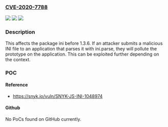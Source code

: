 ### [CVE-2020-7788](https://cve.mitre.org/cgi-bin/cvename.cgi?name=CVE-2020-7788)
![](https://img.shields.io/static/v1?label=Product&message=ini&color=blue)
![](https://img.shields.io/static/v1?label=Version&message=%3C%201.3.6%20&color=brighgreen)
![](https://img.shields.io/static/v1?label=Vulnerability&message=Prototype%20Pollution&color=brighgreen)

### Description

This affects the package ini before 1.3.6. If an attacker submits a malicious INI file to an application that parses it with ini.parse, they will pollute the prototype on the application. This can be exploited further depending on the context.

### POC

#### Reference
- https://snyk.io/vuln/SNYK-JS-INI-1048974

#### Github
No PoCs found on GitHub currently.

